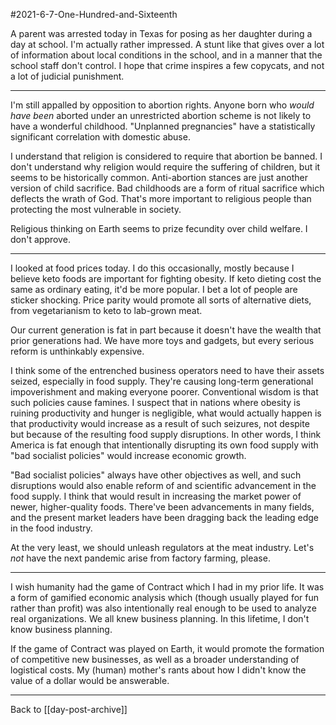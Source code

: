 #2021-6-7-One-Hundred-and-Sixteenth

A parent was arrested today in Texas for posing as her daughter during a day at school.  I'm actually rather impressed.  A stunt like that gives over a lot of information about local conditions in the school, and in a manner that the school staff don't control.  I hope that crime inspires a few copycats, and not a lot of judicial punishment.

---
I'm still appalled by opposition to abortion rights.  Anyone born who *would have been* aborted under an unrestricted abortion scheme is not likely to have a wonderful childhood.  "Unplanned pregnancies" have a statistically significant correlation with domestic abuse.

I understand that religion is considered to require that abortion be banned.  I don't understand why religion would require the suffering of children, but it seems to be historically common.  Anti-abortion stances are just another version of child sacrifice.  Bad childhoods are a form of ritual sacrifice which deflects the wrath of God.  That's more important to religious people than protecting the most vulnerable in society.

Religious thinking on Earth seems to prize fecundity over child welfare.  I don't approve.

---
I looked at food prices today.  I do this occasionally, mostly because I believe keto foods are important for fighting obesity.  If keto dieting cost the same as ordinary eating, it'd be more popular.  I bet a lot of people are sticker shocking.  Price parity would promote all sorts of alternative diets, from vegetarianism to keto to lab-grown meat.

Our current generation is fat in part because it doesn't have the wealth that prior generations had.  We have more toys and gadgets, but every serious reform is unthinkably expensive.

I think some of the entrenched business operators need to have their assets seized, especially in food supply.  They're causing long-term generational impoverishment and making everyone poorer.  Conventional wisdom is that such policies cause famines.  I suspect that in nations where obesity is ruining productivity and hunger is negligible, what would actually happen is that productivity would increase as a result of such seizures, not despite but because of the resulting food supply disruptions.  In other words, I think America is fat enough that intentionally disrupting its own food supply with "bad socialist policies" would increase economic growth.

"Bad socialist policies" always have other objectives as well, and such disruptions would also enable reform of and scientific advancement in the food supply.  I think that would result in increasing the market power of newer, higher-quality foods.  There've been advancements in many fields, and the present market leaders have been dragging back the leading edge in the food industry.

At the very least, we should unleash regulators at the meat industry.  Let's *not* have the next pandemic arise from factory farming, please.

---
I wish humanity had the game of Contract which I had in my prior life.  It was a form of gamified economic analysis which (though usually played for fun rather than profit) was also intentionally real enough to be used to analyze real organizations.  We all knew business planning.  In this lifetime, I don't know business planning.

If the game of Contract was played on Earth, it would promote the formation of competitive new businesses, as well as a broader understanding of logistical costs.  My (human) mother's rants about how I didn't know the value of a dollar would be answerable.

---
Back to [[day-post-archive]]